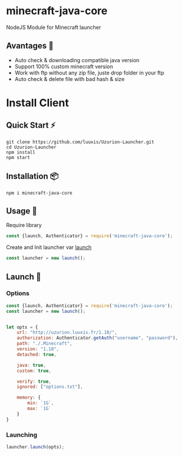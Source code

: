 # minecraft-java-core
NodeJS Module for Minecraft launcher

## Avantages :dizzy:

- Auto check & downloading compatible java version
- Support 100% custom minecraft version
- Work with ftp without any zip file, juste drop folder in your ftp
- Auto check & delete file with bad hash & size

# Install Client

## Quick Start :zap:
```npm
git clone https://github.com/luuxis/Uzurion-Launcher.git
cd Uzurion-Launcher
npm install
npm start
```

## Installation :package:
```npm
npm i minecraft-java-core
```

## Usage :triangular_flag_on_post:
Require library
```javascript
const {launch, Authenticator} = require('minecraft-java-core');
```

Create and Init launcher var [launch](utils/launch.js)
```javascript
const launcher = new launch();
```

## Launch :rocket:
### Options
```javascript
const {launch, Authenticator} = require('minecraft-java-core');
const launcher = new launch();


let opts = {
    url: "http://uzurion.luuxis.fr/1.18/",
    authorization: Authenticator.getAuth("username", "password"),
    path: "./.Minecraft",
    version: "1.18",
    detached: true,

    java: true,
    custom: true,

    verify: true,
    ignored: ["options.txt"],

    memory: {
        min: `1G`,
        max: `1G` 
    }
}
```

### Launching
```javascript
launcher.launch(opts);
```` 